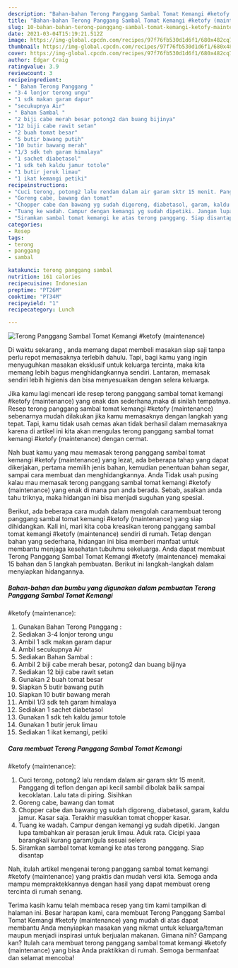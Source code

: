```yaml
---
description: "Bahan-bahan Terong Panggang Sambal Tomat Kemangi #ketofy (maintenance) yang nikmat Untuk Jualan"
title: "Bahan-bahan Terong Panggang Sambal Tomat Kemangi #ketofy (maintenance) yang nikmat Untuk Jualan"
slug: 10-bahan-bahan-terong-panggang-sambal-tomat-kemangi-ketofy-maintenance-yang-nikmat-untuk-jualan
date: 2021-03-04T15:19:21.512Z
image: https://img-global.cpcdn.com/recipes/97f76fb530d1d6f1/680x482cq70/terong-panggang-sambal-tomat-kemangi-ketofy-maintenance-foto-resep-utama.jpg
thumbnail: https://img-global.cpcdn.com/recipes/97f76fb530d1d6f1/680x482cq70/terong-panggang-sambal-tomat-kemangi-ketofy-maintenance-foto-resep-utama.jpg
cover: https://img-global.cpcdn.com/recipes/97f76fb530d1d6f1/680x482cq70/terong-panggang-sambal-tomat-kemangi-ketofy-maintenance-foto-resep-utama.jpg
author: Edgar Craig
ratingvalue: 3.9
reviewcount: 3
recipeingredient:
- " Bahan Terong Panggang "
- "3-4 lonjor terong ungu"
- "1 sdk makan garam dapur"
- "secukupnya Air"
- " Bahan Sambal "
- "2 biji cabe merah besar potong2 dan buang bijinya"
- "12 biji cabe rawit setan"
- "2 buah tomat besar"
- "5 butir bawang putih"
- "10 butir bawang merah"
- "1/3 sdk teh garam himalaya"
- "1 sachet diabetasol"
- "1 sdk teh kaldu jamur totole"
- "1 butir jeruk limau"
- "1 ikat kemangi petiki"
recipeinstructions:
- "Cuci terong, potong2 lalu rendam dalam air garam sktr 15 menit. Panggang di teflon dengan api kecil sambil dibolak balik sampai kecoklatan. Lalu tata di piring. Sisihkan"
- "Goreng cabe, bawang dan tomat"
- "Chopper cabe dan bawang yg sudah digoreng, diabetasol, garam, kaldu jamur. Kasar saja. Terakhir masukkan tomat chopper kasar."
- "Tuang ke wadah. Campur dengan kemangi yg sudah dipetiki. Jangan lupa tambahkan air perasan jeruk limau. Aduk rata. Cicipi yaaa barangkali kurang garam/gula sesuai selera"
- "Siramkan sambal tomat kemangi ke atas terong panggang. Siap disantap"
categories:
- Resep
tags:
- terong
- panggang
- sambal

katakunci: terong panggang sambal 
nutrition: 161 calories
recipecuisine: Indonesian
preptime: "PT26M"
cooktime: "PT34M"
recipeyield: "1"
recipecategory: Lunch

---
```



![Terong Panggang Sambal Tomat Kemangi
#ketofy (maintenance)](https://img-global.cpcdn.com/recipes/97f76fb530d1d6f1/680x482cq70/terong-panggang-sambal-tomat-kemangi-ketofy-maintenance-foto-resep-utama.jpg)

Di waktu  sekarang , anda memang dapat membeli masakan siap saji tanpa perlu repot memasaknya terlebih dahulu. Tapi, bagi kamu yang ingin menyuguhkan masakan eksklusif untuk keluarga tercinta, maka kita memang lebih bagus menghidangkannya sendiri. Lantaran, memasak sendiri lebih higienis dan bisa menyesuaikan dengan selera keluarga.

Jika kamu lagi mencari ide resep terong panggang sambal tomat kemangi
#ketofy (maintenance) yang enak dan sederhana,maka di sinilah tempatnya. Resep terong panggang sambal tomat kemangi
#ketofy (maintenance)  sebenarnya mudah dilakukan jika kamu memasaknya dengan langkah yang tepat. Tapi, kamu tidak usah cemas akan tidak berhasil dalam memasaknya 
karena di artikel ini kita akan mengulas terong panggang sambal tomat kemangi
#ketofy (maintenance) dengan cermat.  



Nah buat kamu yang mau memasak terong panggang sambal tomat kemangi
#ketofy (maintenance) yang lezat, ada beberapa tahap yang dapat dikerjakan, pertama memilih jenis bahan, kemudian penentuan bahan segar, sampai cara membuat dan menghidangkannya. Anda Tidak usah pusing kalau mau memasak terong panggang sambal tomat kemangi
#ketofy (maintenance) yang enak di mana pun anda berada. Sebab, asalkan anda  tahu triknya, maka hidangan ini bisa menjadi suguhan yang spesial.

Berikut, ada beberapa cara mudah dalam mengolah caramembuat terong panggang sambal tomat kemangi
#ketofy (maintenance) yang siap dihidangkan. Kali ini, mari kita coba kreasikan terong panggang sambal tomat kemangi
#ketofy (maintenance) sendiri di rumah. Tetap dengan bahan yang sederhana, hidangan ini bisa memberi manfaat untuk membantu menjaga kesehatan tubuhmu sekeluarga. Anda dapat membuat Terong Panggang Sambal Tomat Kemangi
#ketofy (maintenance) memakai 15 bahan dan 5 langkah pembuatan. Berikut ini langkah-langkah dalam menyiapkan hidangannya.

<!--inarticleads1-->

##### Bahan-bahan dan bumbu yang digunakan dalam pembuatan Terong Panggang Sambal Tomat Kemangi
#ketofy (maintenance):

1. Gunakan  Bahan Terong Panggang :
1. Sediakan 3-4 lonjor terong ungu
1. Ambil 1 sdk makan garam dapur
1. Ambil secukupnya Air
1. Sediakan  Bahan Sambal :
1. Ambil 2 biji cabe merah besar, potong2 dan buang bijinya
1. Sediakan 12 biji cabe rawit setan
1. Gunakan 2 buah tomat besar
1. Siapkan 5 butir bawang putih
1. Siapkan 10 butir bawang merah
1. Ambil 1/3 sdk teh garam himalaya
1. Sediakan 1 sachet diabetasol
1. Gunakan 1 sdk teh kaldu jamur totole
1. Gunakan 1 butir jeruk limau
1. Sediakan 1 ikat kemangi, petiki




<!--inarticleads2-->

##### Cara membuat Terong Panggang Sambal Tomat Kemangi
#ketofy (maintenance):

1. Cuci terong, potong2 lalu rendam dalam air garam sktr 15 menit. Panggang di teflon dengan api kecil sambil dibolak balik sampai kecoklatan. Lalu tata di piring. Sisihkan
1. Goreng cabe, bawang dan tomat
1. Chopper cabe dan bawang yg sudah digoreng, diabetasol, garam, kaldu jamur. Kasar saja. Terakhir masukkan tomat chopper kasar.
1. Tuang ke wadah. Campur dengan kemangi yg sudah dipetiki. Jangan lupa tambahkan air perasan jeruk limau. Aduk rata. Cicipi yaaa barangkali kurang garam/gula sesuai selera
1. Siramkan sambal tomat kemangi ke atas terong panggang. Siap disantap




Nah, itulah artikel mengenai  terong panggang sambal tomat kemangi
#ketofy (maintenance)  yang praktis dan mudah versi kita. Semoga anda mampu mempraktekkannya dengan hasil yang dapat membuat oreng tercinta di rumah senang. 

Terima kasih kamu telah membaca resep yang tim kami tampilkan di halaman ini. Besar harapan kami, cara membuat  Terong Panggang Sambal Tomat Kemangi
#ketofy (maintenance) yang mudah di atas dapat membantu Anda menyiapkan masakan yang nikmat untuk keluarga/teman maupun menjadi inspirasi untuk berjualan makanan. Gimana nih? Gampang kan? Itulah cara membuat terong panggang sambal tomat kemangi
#ketofy (maintenance) yang bisa Anda praktikkan di rumah. Semoga bermanfaat dan selamat mencoba!

